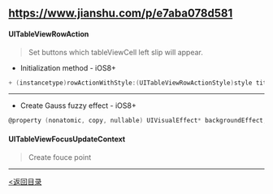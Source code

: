 ## https://www.jianshu.com/p/e7aba078d581


#### UITableViewRowAction
> Set buttons which tableViewCell left slip will appear.

- Initialization method - iOS8+
```objective-c
+ (instancetype)rowActionWithStyle:(UITableViewRowActionStyle)style title:(nullable NSString *)title handler:(void (^)(UITableViewRowAction *action, NSIndexPath *indexPath))handler;
``` 
----------
- Create Gauss fuzzy effect - iOS8+
```objective-c
@property (nonatomic, copy, nullable) UIVisualEffect* backgroundEffect;
```

#### UITableViewFocusUpdateContext
> Create fouce point



---

[<返回目录](https://weadar.github.io/index)